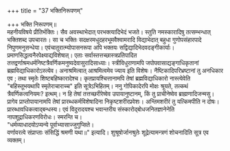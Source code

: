 +++
title = "37 भक्तिनिरूपणम्"

+++
भक्ति निरूपणम्॥  
महनीयविषये प्रीतिर्भक्तिः। सैव अवस्थाभेदात् परभक्त्यादिभेदं भजते। स्तुति नमस्कारादिषु तत्सम्भन्धात् भक्तिशब्द उपचारतः। सा च भक्तिः सदक्षरमधुदहरभूमवैश्वामरादि विद्याभेदात् बहुधा गुणोपसंहारपादे निपुणमनुसन्धेया। एवंचातुरात्म्योपासनरूपा अपि भक्तयः सद्विद्यादिभेदवदङ्गीकार्याः। प्रमाणसिद्धत्वनैरपेक्ष्याद्यविशेषात्। एताः सर्वास्तत्तच्छास्त्रप्रतिपादित तत्तद्वर्णाश्रमधर्मनिष्टत्रैवर्णिकमनुष्यदेवासुरादिसाध्याः। स्त्रीविधुराणामपि जपोपवासाद्यङ्गाधिकृतानां ब्रह्मविद्याधिकारोऽस्त्येव। अनाश्रमित्वात् आश्रमित्वमेव ज्याय इति विशेषः। नैष्टिकादिपरिभ्रष्टानां तु अनधिकार एव ; तथा स्मृतेः शिष्टबहिष्कारादेश्च। कृतप्रायश्चित्तानामपि तेषां ब्रह्मविद्याधिकारो नास्त्येवेति "बहिस्तूभयथापि स्मृतेराचाराच्च" इति सूत्रेऽभिहितम्। ननु गोपिकादेरपि मोक्षः श्रूयते, तत्कथं त्रैवर्णिकत्वनियमः? इत्थम्। न हि तेषां तत्तच्छरीरेष्वेव उपायानुष्टानम्, किं तु प्राचीनेष्वेव ब्राह्मणादिजन्मसु। प्रागेव प्राप्तोपायानामपि तेषां प्रारब्धकर्मविशेषादिना निकृष्टशरीरप्रवेशः। अन्तिमशरीरं तु यत्किमपीति न दोषः। प्रारब्धावधिकत्वाद्बन्धस्य। एवं विदुरादयश्च भवान्तरीय संस्कारोद्बोधजनितज्ञानेनेति नापशूद्राधिकरणविरोधः। स्मरन्ति च।  
"धर्मव्याधादयोऽप्यन्ये पूर्वाभ्यासाज्जुगुप्सिते।  
वर्णावरत्वे संप्राप्ताः संसिद्धिं श्रमणी यथा॥" इत्यादि। शुश्रूषोर्जानश्रुतेः शूद्रेत्यामन्त्रणं शोचनादिति सूत्र एव व्यक्तम्।
